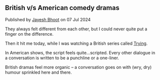 <article itemscope itemtype="https://schema.org/Article" itemid="urn:uuid:4a3058d8-0c53-4aaa-ad99-daf4254eac48" class="h-entry">

<hgroup>

<h1 class="p-name">British v/s American comedy dramas</h1>

<p>Published by <a class="p-author h-card" href="https://bhoot.dev/about">Jayesh Bhoot</a> on <time class="dt-published" datetime="2024-07-07">07 Jul 2024</time></p>

</hgroup>

<div class="e-content">


They always felt different from each other, but I could never quite put a finger on the difference.

Then it hit me today, while I was watching a British series called [Trying](https://tv.apple.com/in/episode/nikki-and-jason/umc.cmc.2dzdkdvedw0n9h25d49y9lh99?action=playSmartEpisode).

In American shows, the script feels quite...scripted. Every other dialogue in a conversation is written to be a punchline or a one-liner.

British dramas feel more organic – a conversation goes on with (wry, dry) humour sprinkled here and there.

</div>
</article>